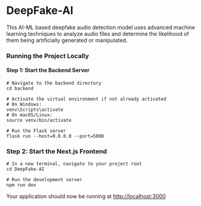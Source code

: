 # DeepFake-AI
This AI-ML based deepfake audio detection model uses advanced machine learning techniques to analyze audio files and determine the likelihood of them being artificially generated or manipulated.

### Running the Project Locally

#### Step 1: Start the Backend Server

```shellscript
# Navigate to the backend directory
cd backend

# Activate the virtual environment if not already activated
# On Windows:
venv\Scripts\activate
# On macOS/Linux:
source venv/bin/activate

# Run the Flask server
flask run --host=0.0.0.0 --port=5000
```

### Step 2: Start the Next.js Frontend

```shellscript
# In a new terminal, navigate to your project root
cd DeepFake-AI

# Run the development server
npm run dev
```

Your application should now be running at [http://localhost:3000](http://localhost:3000)
